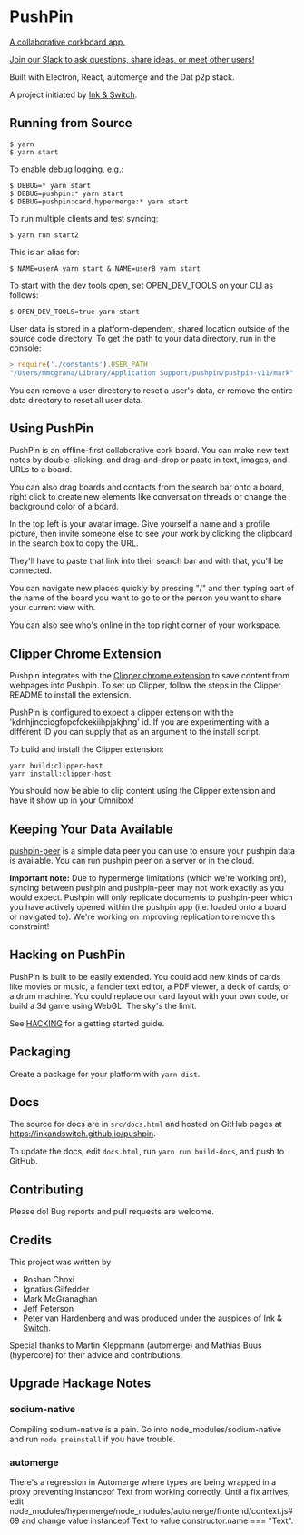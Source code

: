# PushPin

[A collaborative corkboard app.](http://inkandswitch.github.io/pushpin)

[Join our Slack to ask questions, share ideas, or meet other users!](https://communityinviter.com/apps/automerge/automerge)

Built with Electron, React, automerge and the Dat p2p stack.

A project initiated by [Ink & Switch](https://inkandswitch.com/).

## Running from Source

```console
$ yarn
$ yarn start
```

To enable debug logging, e.g.:

```console
$ DEBUG=* yarn start
$ DEBUG=pushpin:* yarn start
$ DEBUG=pushpin:card,hypermerge:* yarn start
```

To run multiple clients and test syncing:

```console
$ yarn run start2
```

This is an alias for:

```console
$ NAME=userA yarn start & NAME=userB yarn start
```

To start with the dev tools open, set OPEN_DEV_TOOLS on your CLI as follows:

```console
$ OPEN_DEV_TOOLS=true yarn start
```

User data is stored in a platform-dependent, shared location outside of the
source code directory. To get the path to your data directory, run in the
console:

```javascript
> require('./constants').USER_PATH
"/Users/mmcgrana/Library/Application Support/pushpin/pushpin-v11/mark"
```

You can remove a user directory to reset a user's data, or remove the entire data directory to reset all user data.

## Using PushPin

PushPin is an offline-first collaborative cork board. You can make new text notes by double-clicking, and drag-and-drop or paste in text, images, and URLs to a board.

You can also drag boards and contacts from the search bar onto a board, right click to create new elements like conversation threads or change the background color of a board.

In the top left is your avatar image. Give yourself a name and a profile picture, then invite someone else to see your work by clicking the clipboard in the search box to copy the URL.

They'll have to paste that link into their search bar and with that, you'll be connected.

You can navigate new places quickly by pressing "/" and then typing part of the name of the board you want to go to or the person you want to share your current view with.

You can also see who's online in the top right corner of your workspace.

## Clipper Chrome Extension

Pushpin integrates with the [Clipper chrome extension](https://github.com/pvh/eleanor) to save content from webpages into Pushpin. To set up Clipper, follow the steps in the Clipper README to install the extension.

PushPin is configured to expect a clipper extension with the 'kdnhjinccidgfopcfckekiihpjakjhng' id. If you are experimenting with a different ID you can supply that as an argument to the install script. 

To build and install the Clipper extension:
```
yarn build:clipper-host
yarn install:clipper-host
```

You should now be able to clip content using the Clipper extension and have it show up in your Omnibox!

## Keeping Your Data Available

[pushpin-peer](https://github.com/mjtognetti/pushpin-peer) is a simple data peer you can use to ensure your pushpin data is available. You can run pushpin peer on a server or in the cloud.

**Important note:**
Due to hypermerge limitations (which we're working on!), syncing between pushpin and pushpin-peer may not work exactly as you would expect. Pushpin will only replicate documents to pushpin-peer which you have actively opened within the pushpin app (i.e. loaded onto a board or navigated to). We're working on improving replication to remove this constraint!


## Hacking on PushPin

PushPin is built to be easily extended. You could add new kinds of cards like movies or music, a fancier text editor, a PDF viewer, a deck of cards, or a drum machine. You could replace our card layout with your own code, or build a 3d game using WebGL. The sky's the limit.

See [HACKING](HACKING.md) for a getting started guide.

## Packaging

Create a package for your platform with `yarn dist`.

## Docs

The source for docs are in `src/docs.html` and hosted on GitHub pages at https://inkandswitch.github.io/pushpin.

To update the docs, edit `docs.html`, run `yarn run build-docs`, and push to GitHub.

## Contributing

Please do! Bug reports and pull requests are welcome.

## Credits

This project was written by

- Roshan Choxi
- Ignatius Gilfedder
- Mark McGranaghan
- Jeff Peterson
- Peter van Hardenberg
  and was produced under the auspices of [Ink & Switch](inkandswitch.com).

Special thanks to Martin Kleppmann (automerge) and Mathias Buus (hypercore) for their advice and contributions.

## Upgrade Hackage Notes

### sodium-native

Compiling sodium-native is a pain. Go into node_modules/sodium-native and run `node preinstall` if you have trouble.

### automerge

There's a regression in Automerge where types are being wrapped in a proxy preventing instanceof Text from working correctly. Until a fix arrives, edit node_modules/hypermerge/node_modules/automerge/frontend/context.js#69 and change value instanceof Text to value.constructor.name === "Text".

